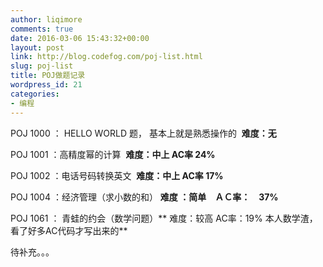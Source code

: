```yaml
---
author: liqimore
comments: true
date: 2016-03-06 15:43:32+00:00
layout: post
link: http://blog.codefog.com/poj-list.html
slug: poj-list
title: POJ做题记录
wordpress_id: 21
categories:
- 编程
---
```


POJ 1000 ： HELLO WORLD 题， 基本上就是熟悉操作的  **难度：无**

POJ 1001 ：高精度幂的计算  **难度：中上 AC率 24%**

POJ 1002 ：电话号码转换英文  **难度：中上 AC率 17%**

POJ 1004 ：经济管理（求小数的和） **难度 ：简单　ＡＣ率：　37%**

POJ 1061 ： 青蛙的约会（数学问题）** 难度：较高 AC率：19% 本人数学渣，看了好多AC代码才写出来的**

待补充。。。
